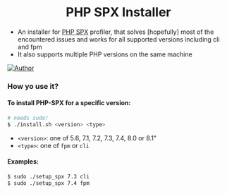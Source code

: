 <h1 align="center">
PHP SPX Installer
    <br>
</h1>

* An installer for [PHP SPX](https://github.com/NoiseByNorthwest/php-spx) profiler, that solves [hopefully] most of the encountered issues and works for all supported versions including cli and fpm</h3>
* It also supports multiple PHP versions on the same machine

[![Author](https://img.shields.io/badge/author-@medunes-blue.svg?style=flat-square)](https://twitter.com/medunes2)
<br>

### How yo use it?

#### To install PHP-SPX for a specific version:

```bash
# needs sudo!
$ ./install.sh <version> <type>
```

* ```<version>```: one of  5.6, 7.1, 7.2, 7.3, 7.4, 8.0 or 8.1"
* ```<type>```: one of  ```fpm``` or ```cli```

#### Examples:

```bash
$ sudo ./setup_spx 7.3 cli
$ sudo ./setup_spx 7.4 fpm
```
